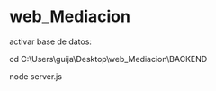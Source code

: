 # web_Mediacion

activar base de datos:

cd C:\Users\guija\Desktop\web_Mediacion\BACKEND

node server.js
